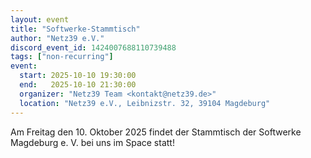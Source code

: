 ```yaml
---
layout: event
title: "Softwerke-Stammtisch"
author: "Netz39 e.V."
discord_event_id: 1424007688110739488
tags: ["non-recurring"]
event:
  start: 2025-10-10 19:30:00 
  end:   2025-10-10 21:30:00 
  organizer: "Netz39 Team <kontakt@netz39.de>" 
  location: "Netz39 e.V., Leibnizstr. 32, 39104 Magdeburg"
---
```

Am Freitag den 10. Oktober 2025 findet der Stammtisch der Softwerke Magdeburg e. V. bei uns im Space statt!
<!-- event imported from discord manual changes may be overwritten -->